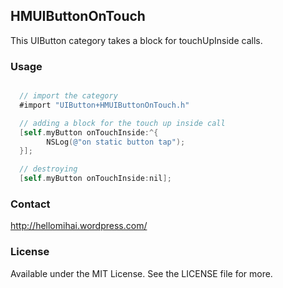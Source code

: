 ## HMUIButtonOnTouch

This UIButton category takes a block for touchUpInside calls.

### Usage

```objective-c

  // import the category
  #import "UIButton+HMUIButtonOnTouch.h"

  // adding a block for the touch up inside call
  [self.myButton onTouchInside:^{
        NSLog(@"on static button tap");
  }];

  // destroying
  [self.myButton onTouchInside:nil];

```
### Contact
http://hellomihai.wordpress.com/

### License

Available under the MIT License. See the LICENSE file for more.